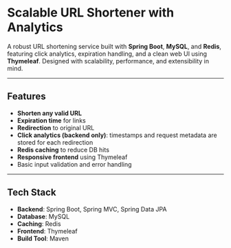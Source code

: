 # Scalable URL Shortener with Analytics

A robust URL shortening service built with **Spring Boot**, **MySQL**, and **Redis**, featuring click analytics, expiration handling, and a clean web UI using **Thymeleaf**. Designed with scalability, performance, and extensibility in mind.

---

## Features

-  **Shorten any valid URL**
-  **Expiration time** for links
-  **Redirection** to original URL
-  **Click analytics (backend only)**: timestamps and request metadata are stored for each redirection
-  **Redis caching** to reduce DB hits
-  **Responsive frontend** using Thymeleaf
-  Basic input validation and error handling

---

## Tech Stack

- **Backend**: Spring Boot, Spring MVC, Spring Data JPA  
- **Database**: MySQL  
- **Caching**: Redis  
- **Frontend**: Thymeleaf  
- **Build Tool**: Maven 
